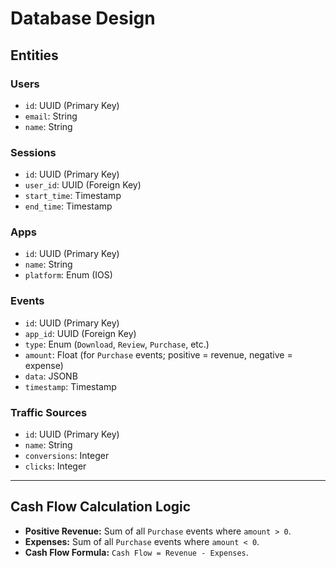 
# Database Design

## Entities  

### Users  
- `id`: UUID (Primary Key)  
- `email`: String  
- `name`: String  

### Sessions  
- `id`: UUID (Primary Key)  
- `user_id`: UUID (Foreign Key)  
- `start_time`: Timestamp  
- `end_time`: Timestamp  

### Apps  
- `id`: UUID (Primary Key)  
- `name`: String  
- `platform`: Enum (IOS)

### Events  
- `id`: UUID (Primary Key)  
- `app_id`: UUID (Foreign Key)  
- `type`: Enum (`Download`, `Review`, `Purchase`, etc.)  
- `amount`: Float (for `Purchase` events; positive = revenue, negative = expense)  
- `data`: JSONB  
- `timestamp`: Timestamp  

### Traffic Sources  
- `id`: UUID (Primary Key)  
- `name`: String  
- `conversions`: Integer  
- `clicks`: Integer  

---

## Cash Flow Calculation Logic  
- **Positive Revenue:** Sum of all `Purchase` events where `amount > 0`.  
- **Expenses:** Sum of all `Purchase` events where `amount < 0`.  
- **Cash Flow Formula:** `Cash Flow = Revenue - Expenses`.  
